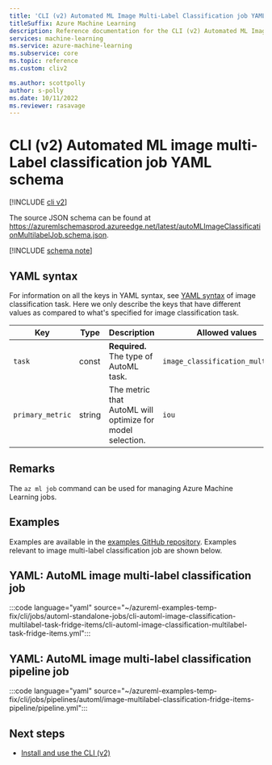 ```yaml
---
title: 'CLI (v2) Automated ML Image Multi-Label Classification job YAML schema'
titleSuffix: Azure Machine Learning
description: Reference documentation for the CLI (v2) Automated ML Image Multi-Label Classification job YAML schema.
services: machine-learning
ms.service: azure-machine-learning
ms.subservice: core
ms.topic: reference
ms.custom: cliv2

ms.author: scottpolly
author: s-polly
ms.date: 10/11/2022
ms.reviewer: rasavage
---
```


# CLI (v2) Automated ML image multi-Label classification job YAML schema

[!INCLUDE [cli v2](includes/machine-learning-cli-v2.md)]

The source JSON schema can be found at https://azuremlschemasprod.azureedge.net/latest/autoMLImageClassificationMultilabelJob.schema.json.



[!INCLUDE [schema note](includes/machine-learning-preview-old-json-schema-note.md)]

## YAML syntax

For information on all the keys in YAML syntax, see [YAML syntax](./reference-automl-images-cli-classification.md#yaml-syntax) of image classification task. Here we only describe the keys that have different values as compared to what's specified for image classification task.

| Key | Type | Description | Allowed values | Default value |
| --- | ---- | ----------- | -------------- | ------------- |
| `task` | const | **Required.** The type of AutoML task. | `image_classification_multilabel` | `image_classification_multilabel` |
| `primary_metric` | string |  The metric that AutoML will optimize for model selection. |`iou` | `iou` |

## Remarks

The `az ml job` command can be used for managing Azure Machine Learning jobs.

## Examples

Examples are available in the [examples GitHub repository](https://github.com/Azure/azureml-examples/tree/main/cli/jobs). Examples relevant to image multi-label classification job are shown below.

## YAML: AutoML image multi-label classification job

:::code language="yaml" source="~/azureml-examples-temp-fix/cli/jobs/automl-standalone-jobs/cli-automl-image-classification-multilabel-task-fridge-items/cli-automl-image-classification-multilabel-task-fridge-items.yml":::

## YAML: AutoML image multi-label classification pipeline job

:::code language="yaml" source="~/azureml-examples-temp-fix/cli/jobs/pipelines/automl/image-multilabel-classification-fridge-items-pipeline/pipeline.yml":::

## Next steps

- [Install and use the CLI (v2)](how-to-configure-cli.md)
